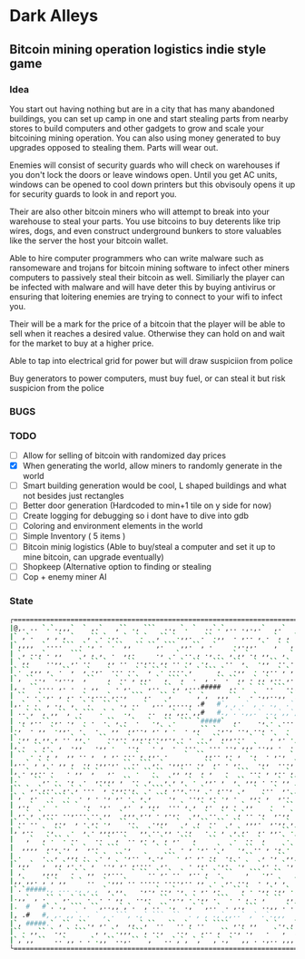 # Dark Alleys
## Bitcoin mining operation logistics indie style game 
### Idea
You start out having nothing but are in a city that has many abandoned buildings, you can set up camp in one and start stealing parts
from nearby stores to build computers and other gadgets to grow and scale your bitcoining mining operation. You can also using money generated
to buy upgrades opposed to stealing them. Parts will wear out. 

Enemies will consist of security guards who will check on warehouses if you don't lock the doors or leave windows open. Until you get AC units, windows can be opened
to cool down printers but this obvisouly opens it up for security guards to look in and report you. 

Their are also other bitcoin miners who will attempt to break into your warehouse to steal your parts. You use bitcoins to buy deterents like trip wires, dogs, and even construct underground
bunkers to store valuables like the server the host your bitcoin wallet. 

Able to hire computer programmers who can write malware such as ransomeware and trojans for bitcoin mining software to infect other miners computers to passively steal their bitcoin as well. Similiarly 
the player can be infected with malware and will have deter this by buying antivirus or ensuring that loitering enemies are trying to connect to your wifi to infect you. 

Their will be a mark for the price of a bitcoin that the player will be able to sell when it reaches a desired value. Otherwise they can hold on and wait for the market to buy at a higher price.

Able to tap into electrical grid for power but will draw suspiciion from police

Buy generators to power computers, must buy fuel, or can steal it but risk suspicion from the police

### BUGS

### TODO
- [ ] Allow for selling of bitcoin with randomized day prices 
- [X] When generating the world, allow miners to randomly generate in the world
- [ ] Smart building generation would be cool, L shaped buildings and what not besides just rectangles
- [ ] Better door generation (Hardcoded to min+1 tile on y side for now)
- [ ] Create logging for debugging so i dont have to dive into gdb 
- [ ] Coloring and environment elements in the world 
- [ ] Simple Inventory ( 5 items ) 
- [ ] Bitcoin minig logistics (Able to buy/steal a computer and set it up to mine bitcoin, can upgrade eventually)
- [ ] Shopkeep (Alternative option to finding or stealing
- [ ] Cop + enemy miner AI

### State
```sh
┌==================================================================================================┐
|@,. .. `.`.,,,`  ` ,.`   ,`` ., ```  .., `. `  ..`.`,.. .,.,.`  ,.`  ,,``.`.,.`. ,  .. `., `````,,|
|` ,`.   , ,`, `   ,``.`.,. `  `.`  ,`` `.,,.  .``.,,  . ,.. , . `, , ``,` ``` ,,,.. ,``,   , , ..`|
|`,,,,  `....``` .`.,`. `.``,, `` ``,.``` ,,.``, .`    .,.,,. `  ,` `,., .,.  . , ` `..` .`,,,, .``|
| `, ..,`. ,,  ```, , ,  .  ,,.     .,  .` .. , ., .  ,`,,`., ,,   , ` ., `.``, ` ,. ., .`,..,., ,,|
| `,,` ` ..,,  ,.`..`` `,, ..``..,.. ,,`..`.,``., ```..``,  `.,,``..`. ,``. , ,,   .,, `,`.`,```,, |
|`.``,,, ,  .``,  ,`.,. `... ..` `,``.`....`, ` ```,`  .,,` . .,..`,`,.,`````..,  ,``  ` ..,,`.., .|
|`, ``.., `.,..,  ,``   , `..`,`,,. ` ,```,` .  , .``.``,, .`,,`,.. ,..  .. `,`   .`, ,. ,`.,`,,,. |
|, . ``.... ,. .  . ,,  ` .`,.  ``,.. ``,,`,...#####  ,.`. ` ``..```..,..`.`  `,...,,.. `,..  `,`.`|
| ``. .`.,. , ,. .`.,...`,.., ```,.  ``,`   ` ,`,  ,,,``.  .`.,,..,, `,.. ,, .` ,.,,.```.`,  , .. .|
|,.`. .` , ., `,  `.`  `` `., .. ` ,..`,...., .#   #`, , .` , . .,  .`   .,,,`  .,,,. ,,,`,,..  . `|
| ..`,``, ,,``, `.``` .` `  .,`   ..  ,,`,,.`,,#   #.,`.`.,,.` ..,`,,`,` , .. ` `.  .., `,  ` ,   ,|
| .,`,..``.,. .,``. .  .``, . `.  `., ``. ``` `#####`  ,.    .,`.` ... `.., ,`,..,  , ,.` ,... ` ` |
|.,` . ,, `.,,.  .`  .  `,,``,,.., ,.`,`.  . ,,`` `.,.,`.., ..,`. ` . .``, .,  ``. ``,. ..````,,.` |
|`.,, , ,, , ..`,,`.  ``..,..`,,,.,..,,., . . `. ,``,,,... `  ` ,`,.`.  ,,`. ,``.,....```..., ..`.`|
|,`.  ``,.` ,  .,,`  .,,`.  `..,` `.`,  .``...```...`..,`,,,`..,, .  .`, ,`,.,` . , .., `,,,..,.,.,|
| `` .`.`,`,  ,, .. ,  , ,. ...`, ,,. .    `  ``,,.. ,. , `.,  . ,., ` ```,.`  ` , `,..,,,., ..`.``|
|,..` ,`,`. ,, ,  ., .,,.,. ``..```,.` .,,,.. .,``,. .`,.   `.,,  ...,``,  .`,..```. ,.,,. ``,`.  `|
|, .`,,..`.   .`,,``,`  ,.  ```. ``.``  ,,`,, `, ,`  .  ```...`, ,..`,,`. `.`,.`.,.,., , `.,  ,` . |
|.`   ``,.`.  .,  .  ,.,,, ,``..  ,`` ,`, , `. `,,. ,` ,``,,,`. ..`,,``,.` ,, `,  ,,. , `. ` ,`,.,,|
|`` `,.`,..``,.`,`... `,`.,,..,` `.```,`,.,`..,` . ,.., `,  ` ...` ,. `.,  `, ,,, ,.,.,`. . ` .,.,,|
|`,` ,.```.```.` . , . .,`,.`.``,`, ```.,  `..,.`,.`., .`  ,,.`,  ,..``..`    ,. . ,.``,..,`` `.```|
| ,.,`  .``. `` ` .,  .,.   ,.` ,`,,,  ...`, , `,.` ,, . `,, `  .  .``  ,.  ` .`,,.,,..  .  ,``..``|
| ,.`, `,... ..,...`.. ,,  `,,, ,.,`. ,.,.  `,, `.. `. `,`.. ., `,.,,`., ,,`.,. . `,,.`,, . ..` `  |
|`..`..` ``,.,  , .`,.`.,  ``..`   .,,,  ` ,` ,``..`` ,`` ,,,.` ,.,,`, .  ..`.,,`. ,, ``````,..,`..|
|,`,..  `.,``  .  ,`.`,,,,... ``,,`..`,, .`.,`` .`. ,` ,`,.  ,. ,,.``.`.`, ``.`,,  ,.`.,`` .`.. .`.|
|   ,`  ,`.``.`..  ` .. ` , `.. ,.`, `, ,.```,   ``   `.``.. `,    `. `.,, `,`` ,,`  ,,.`.`., , `,`|
|  ,,,, `,., .,`, `,..` ``` .,   `  ` `.  . ,`.,. .`, ` .,``..`, .,`.` ,`, ``, ,,,`, , ,..```,````,|
| .     .` ,` ,,, .  `.`, ``.,.. `, .,```. ,. ,. .,` ., . ``  , .,``,,,`. ``   `,,,,.. `,.. ,.`.., |
|`,,,`  ,``,,`,.`.``,` ..,`,. ,....` ,.     . ,,.``.,.``.,`  `,. . `.,`, .,,.,,` `  ,.... ,,`,...,,|
| ,`    ,,,,`  .` `,,  .,...  ` ``..`,.`..` ,..`, `. ``   ,```.,.``   .,,  ,.,`.,.`  ,``,`.`.` `...|
|,,`,,. ,`,`,, ` ` ..  `.,,,`.. ..... ....,.. ,,` . `,. ..,  . , ,`,  `.,``..`. .`` `   .  ,,`, ``,|
|`.`#####., ... ., , , `, ,,    .,.,`..,`.,  . ,.`,.`  ``,`. .,,`.,,`.,. ,,`` ` .`, .,. ,,.#####   |
|.,,` , .`` `,.` ``.``. .`,,`  ..,.  ``.,.,`.`.,, .```. .`, . ,` `` ,,,,., ``,   ,..  .,.. #   #.  |
|.  #   #`.`., ```. ``,..,,`,`.  ,`..``.,  .,` `,..` . ,.,``` ..,, .`.``.` .,` . ,  .  ` `,#   #`. |
|, .#   #, ,. ,,`. . ` , .```, .,` ```  ``  . , , .,`,,..` ,` .`.,,,   .. . `.` ,  `, ,.. . ` ., .,|
|`, #####.` ,`` .``., ,.` ,  ,, `,``.. ``..`, ..` ```` ,., ,,  ` `., ,`.`  ` , . . . `..`,.##### ``|
|``. ,,`` `.,.` ```  , , `.,,,```, ..,   ..,`  ,.. ,``..,`.,   . ` ,``,`,.``,. ` ``.. `.` `.`.`. .`|
|`,`,, ``  ..`,, . .`.,,``..,.`` `, ` ..`,`, `,`  ,`.,`  ,, . .,.. ,,,.`, ` ```.``  ```.` , `.  `` |
└==================================================================================================┘
```
